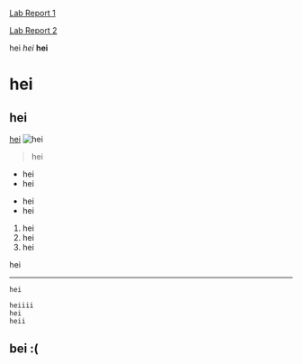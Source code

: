 [Lab Report 1](https://emilyxpan.github.io/cse15l-lab-reports/lab-report-1-week-0.html)

[Lab Report 2](https://emilyxpan.github.io/cse15l-lab-reports/lab2/lab-report-2.html)


hei
*hei*
**hei**
# hei
## hei
[hei](https://www.boredbutton.com/)
![hei](https://cdn.akamai.steamstatic.com/steam/apps/1026940/capsule_616x353.jpg?t=1575110122)
> hei
- hei
- hei
* hei
* hei
1. hei
2. hei
3. hei

hei
***
`hei`
```
heiiii
hei
heii
```
## bei :(